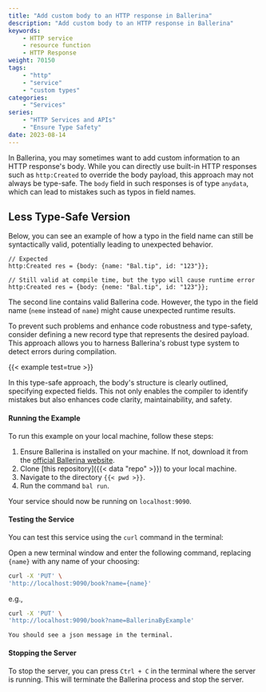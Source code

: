 ```yaml
---
title: "Add custom body to an HTTP response in Ballerina"
description: "Add custom body to an HTTP response in Ballerina"
keywords:
    - HTTP service
    - resource function
    - HTTP Response
weight: 70150
tags: 
    - "http"
    - "service"
    - "custom types"
categories:
    - "Services"
series:
    - "HTTP Services and APIs"
    - "Ensure Type Safety"
date: 2023-08-14
---
```


In Ballerina, you may sometimes want to add custom information to an HTTP response's body. While you can directly use built-in HTTP responses such as `http:Created` to override the body payload, this approach may not always be type-safe. The `body` field in such responses is of type `anydata`, which can lead to mistakes such as typos in field names.

<!--more-->

## Less Type-Safe Version

Below, you can see an example of how a typo in the field name can still be syntactically valid, potentially leading to unexpected behavior.

```ballerina
// Expected
http:Created res = {body: {name: "Bal.tip", id: "123"}}; 

// Still valid at compile time, but the typo will cause runtime error
http:Created res = {body: {neme: "Bal.tip", id: "123"}}; 
```

The second line contains valid Ballerina code. However, the typo in the field name (`neme` instead of `name`) might cause unexpected runtime results.

To prevent such problems and enhance code robustness and type-safety, consider defining a new record type that represents the desired payload. This approach allows you to harness Ballerina's robust type system to detect errors during compilation.

{{< example test=true >}}

In this type-safe approach, the body's structure is clearly outlined, specifying expected fields. This not only enables the compiler to identify mistakes but also enhances code clarity, maintainability, and safety.

#### Running the Example

To run this example on your local machine, follow these steps:

1. Ensure Ballerina is installed on your machine. If not, download it from the [official Ballerina website](https://ballerina.io).
2. Clone [this repository]({{< data "repo" >}}) to your local machine.
3. Navigate to the directory `{{< pwd >}}`.
4. Run the command `bal run`. 

Your service should now be running on `localhost:9090`.

#### Testing the Service

You can test this service using the `curl` command in the terminal:

Open a new terminal window and enter the following command, replacing `{name}` with any name of your choosing:

```bash
curl -X 'PUT' \
'http://localhost:9090/book?name={name}'
```
    
e.g., 
  
```bash
curl -X 'PUT' \
'http://localhost:9090/book?name=BallerinaByExample'
```

    You should see a json message in the terminal.

#### Stopping the Server

To stop the server, you can press `Ctrl + C` in the terminal where the server is running. This will terminate the Ballerina process and stop the server.
